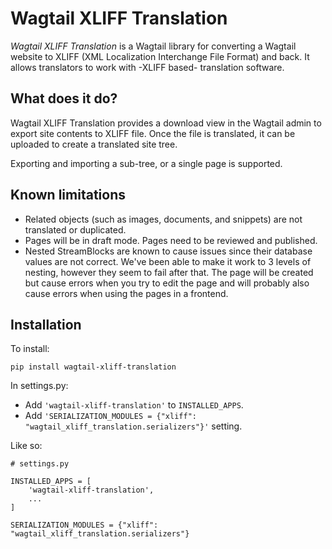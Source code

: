 # Wagtail XLIFF Translation

_Wagtail XLIFF Translation_ is a Wagtail library for converting a Wagtail website to XLIFF (XML Localization Interchange File Format) and back.
It allows translators to work with -XLIFF based- translation software.

## What does it do?

Wagtail XLIFF Translation provides a download view in the Wagtail admin to export site contents to XLIFF file.
Once the file is translated, it can be uploaded to create a translated site tree.

Exporting and importing a sub-tree, or a single page is supported.

## Known limitations

- Related objects (such as images, documents, and snippets) are not translated or duplicated.
- Pages will be in draft mode. Pages need to be reviewed and published.
- Nested StreamBlocks are known to cause issues since their database values are not correct. We've been able to make it work to 3 levels of nesting, however they seem to fail after that. The page will be created but cause errors when you try to edit the page and will probably also cause errors when using the pages in a frontend.

## Installation

To install:

```shell
pip install wagtail-xliff-translation
```

In settings.py:

- Add `'wagtail-xliff-translation'` to `INSTALLED_APPS`.
- Add `'SERIALIZATION_MODULES = {"xliff": "wagtail_xliff_translation.serializers"}'` setting.

Like so:

```django
# settings.py

INSTALLED_APPS = [
    'wagtail-xliff-translation',
    ...
]

SERIALIZATION_MODULES = {"xliff": "wagtail_xliff_translation.serializers"}
```
